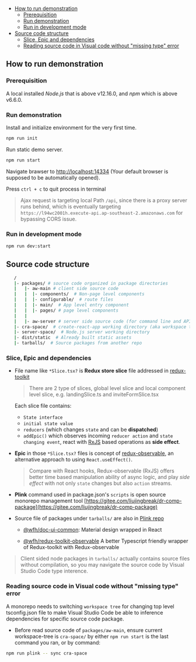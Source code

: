 <!-- TOC -->

- [How to run demonstration](#how-to-run-demonstration)
  - [Prerequisition](#prerequisition)
  - [Run demonstration](#run-demonstration)
  - [Run in development mode](#run-in-development-mode)
- [Source code structure](#source-code-structure)
  - [Slice, Epic and dependencies](#slice-epic-and-dependencies)
  - [Reading source code in Visual code without "missing type" error](#reading-source-code-in-visual-code-without-missing-type-error)

<!-- /TOC -->

## How to run demonstration
### Prerequisition
A local installed _Node.js_ that is above v12.16.0, and _npm_ which is above v6.6.0.
### Run demonstration
Install and initialize environment for the very first time.
```bash
npm run init
```

Run static demo server.
```bash
npm run start
```
Navigate brawser to [http://localhost:14334](http://localhost:14334) (Your default browser is supposed to be automatically opened).

Press `ctrl + c` to quit process in terminal

> Ajax request is targeting local Path `/api`, since there is a proxy server runs behind, which is eventually targeting `https://l94wc2001h.execute-api.ap-southeast-2.amazonaws.com` for bypassing CORS issue.
### Run in development mode
```bash
npm run dev:start
```

## Source code structure
```bash
   /
   |- packages/ # source code organized in package directories
   |   |- aw-main # client side source code
   |   |  |- components/  # Non-page level components
   |   |  |- configurable/  # route files
   |   |  |- main/  # App level entry component
   |   |  |- pages/ # page level components
   |   |
   |   |- aw-server # server side source code (for command line and API proxying)
   |- cra-space/  # create-react-app working directory (aka workspace tree)
   |- server-space/  # Node.js server working directory
   |- dist/static  # Already built static assets
   |- tarballs/  # Source packages from another repo
```

### Slice, Epic and dependencies
- File name like `*Slice.tsx?` is **Redux store slice** file addressed in [redux-toolkit](https://redux-toolkit.js.org/)
  > There are 2 type of slices, global level slice and local component level slice, e.g. landingSlice.ts and inviteFormSlice.tsx

  Each slice file contains:
    - `State interface`
    - `initial state value`
    - `reducers` (which changes `state` and can be **dispatched**)
    - `addEpic()` which observes incoming `reducer action` and `state changing event`, react with [RxJS](https://rxjs-dev.firebaseapp.com/) based operations as **side effect**.

- **Epic** in those `*Slice.tsx?` files is concept of [redux-observable](https://redux-observable.js.org/), an alternative approach to using `React.useEffect()`.
  > Compare with React hooks, Redux-observable (RxJS) offers better time based manipulation ability of async logic, and play _side effect_ with not only `state` changes but also `action` streams.

- **Plink** command used in package.json's `scripts` is open source monorepo management tool [https://gitee.com/liujingbreak/dr-comp-package](https://gitee.com/liujingbreak/dr-comp-package)

- Source file of packages under `tarballs/` are also in [Plink repo](https://gitee.com/liujingbreak/dr-comp-package/tree/master)

  - [@wfh/doc-ui-common](https://gitee.com/liujingbreak/dr-comp-package/tree/master/doc-app/doc-ui-common/client): Material design wrapped in React

  - [@wfh/redux-toolkit-observable](https://gitee.com/liujingbreak/dr-comp-package/tree/master/main/redux-toolkit-observable) A better Typescript friendly wrapper of Redux-toolkit with Redux-observable

> Client sided node packages in `tarballs/` actually contains source files without compilation, so you may navigate the source code by Visual Studio Code type interence.
### Reading source code in Visual code without "missing type" error
A monorepo needs to switching `workspace tree` for changing top level tsconfig.json file to make Visual Studio Code be able to inference dependencies for specific source code package.

- Before read source code of `packages/aw-main`, ensure current workspace-tree is `cra-space/` by either `npm run start` is the last command you ran, or by command:
```bash
npm run plink -- sync cra-space
```


